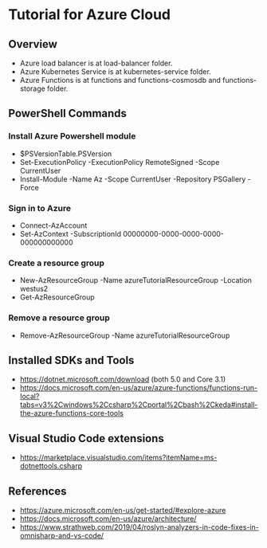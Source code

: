 # Tutorial for Azure Cloud

## Overview

- Azure load balancer is at load-balancer folder.
- Azure Kubernetes Service is at kubernetes-service folder.
- Azure Functions is at functions and functions-cosmosdb and functions-storage folder.

## PowerShell Commands

### Install Azure Powershell module

- $PSVersionTable.PSVersion
- Set-ExecutionPolicy -ExecutionPolicy RemoteSigned -Scope CurrentUser
- Install-Module -Name Az -Scope CurrentUser -Repository PSGallery -Force

### Sign in to Azure

- Connect-AzAccount
- Set-AzContext -SubscriptionId 00000000-0000-0000-0000-000000000000

### Create a resource group

- New-AzResourceGroup -Name azureTutorialResourceGroup -Location westus2
- Get-AzResourceGroup

### Remove a resource group

- Remove-AzResourceGroup -Name azureTutorialResourceGroup

## Installed SDKs and Tools

- https://dotnet.microsoft.com/download (both 5.0 and Core 3.1)
- https://docs.microsoft.com/en-us/azure/azure-functions/functions-run-local?tabs=v3%2Cwindows%2Ccsharp%2Cportal%2Cbash%2Ckeda#install-the-azure-functions-core-tools

## Visual Studio Code extensions

- https://marketplace.visualstudio.com/items?itemName=ms-dotnettools.csharp

## References

- https://azure.microsoft.com/en-us/get-started/#explore-azure
- https://docs.microsoft.com/en-us/azure/architecture/
- https://www.strathweb.com/2019/04/roslyn-analyzers-in-code-fixes-in-omnisharp-and-vs-code/
